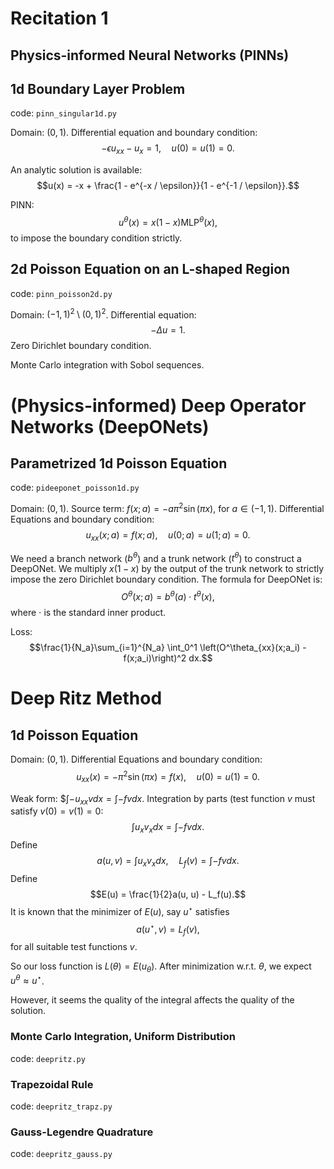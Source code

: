 # Recitation 1

## Physics-informed Neural Networks (PINNs)

## 1d Boundary Layer Problem
code: `pinn_singular1d.py`

Domain: $(0, 1)$.
Differential equation and boundary condition:
$$-\epsilon u_{xx} - u_x = 1, \quad u(0) = u(1) = 0.$$

An analytic solution is available:
$$u(x) = -x + \frac{1 - e^{-x / \epsilon}}{1 - e^{-1 / \epsilon}}.$$

PINN:
$$u^\theta(x) = x (1-x) \text{MLP}^\theta(x),$$
to impose the boundary condition strictly.


## 2d Poisson Equation on an L-shaped Region
code: `pinn_poisson2d.py`

Domain: $(-1, 1)^2 \setminus (0, 1)^2$.
Differential equation:
$$-\Delta u = 1.$$
Zero Dirichlet boundary condition.

Monte Carlo integration with Sobol sequences.


# (Physics-informed) Deep Operator Networks (DeepONets)

## Parametrized 1d Poisson Equation
code: `pideeponet_poisson1d.py`

Domain: $(0, 1)$.
Source term: $f(x;a) = -a \pi^2 \sin(\pi x)$, for $a \in (-1, 1)$.
Differential Equations and boundary condition:
$$u_{xx}(x; a) = f(x;a), \quad u(0;a) = u(1;a) = 0.$$

We need a branch network ($b^\theta$) and a trunk network ($t^\theta$) to construct a DeepONet.
We multiply $x(1-x)$ by the output of the trunk network to strictly impose the zero Dirichlet boundary condition.
The formula for DeepONet is:
$$O^\theta(x;a) = b^\theta(a) \cdot t^\theta(x),$$
where $\cdot$ is the standard inner product.

Loss:
$$\frac{1}{N_a}\sum_{i=1}^{N_a} \int_0^1 \left(O^\theta_{xx}(x;a_i) - f(x;a_i)\right)^2 dx.$$


# Deep Ritz Method

## 1d Poisson Equation

Domain: $(0, 1)$.
Differential Equations and boundary condition:
$$u_{xx}(x) = -\pi^2 \sin(\pi x) = f(x), \quad u(0) = u(1) = 0.$$

Weak form:
$$\int -u_{xx} v dx = \int -f v dx.$
Integration by parts (test function $v$ must satisfy $v(0) = v(1) = 0$:
$$\int u_x v_x dx = \int -f v dx.$$
Define
$$a(u,v) = \int u_x v_x dx, \quad L_f(v) = \int -f v dx.$$
Define
$$E(u) = \frac{1}{2}a(u, u) - L_f(u).$$
It is known that the minimizer of $E(u)$, say $u^\star$ satisfies
$$a(u^\star, v) = L_f(v),$$
for all suitable test functions $v$.

So our loss function is
$L(\theta) = E(u_\theta)$.
After minimization w.r.t. $\theta$, we expect $u^\theta \approx u^\star$.

However, it seems the quality of the integral affects the quality of the solution.

### Monte Carlo Integration, Uniform Distribution
code: `deepritz.py`

### Trapezoidal Rule
code: `deepritz_trapz.py`

### Gauss-Legendre Quadrature
code: `deepritz_gauss.py`